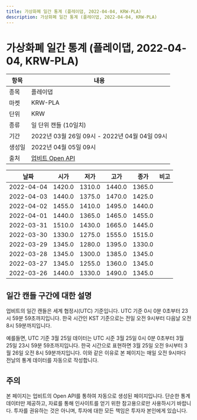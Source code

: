 ```yaml
---
title: 가상화폐 일간 통계 (플레이댑, 2022-04-04, KRW-PLA)
description: 가상화폐 일간 통계 (플레이댑, 2022-04-04, KRW-PLA)
---
```



가상화폐 일간 통계 (플레이댑, 2022-04-04, KRW-PLA)
===

|항목|내용|
|--|--|
|종목|플레이댑|
|마켓|KRW-PLA|
|단위|KRW|
|종류|일 단위 캔들 (10일치)|
|기간|2022년 03월 26일 09시 - 2022년 04월 04일 09시|
|생성일|2022년 04월 05일 09시|
|출처|[업비트 Open API](https://docs.upbit.com)|


|날짜|시가|저가|고가|종가|비고|
|--|--|--|--|--|--|
|2022-04-04|1420.0|1310.0|1440.0|1365.0|    |
|2022-04-03|1440.0|1375.0|1470.0|1425.0|    |
|2022-04-02|1455.0|1410.0|1495.0|1440.0|    |
|2022-04-01|1440.0|1365.0|1465.0|1455.0|    |
|2022-03-31|1510.0|1430.0|1665.0|1445.0|    |
|2022-03-30|1330.0|1275.0|1555.0|1515.0|    |
|2022-03-29|1345.0|1280.0|1395.0|1330.0|    |
|2022-03-28|1345.0|1300.0|1385.0|1345.0|    |
|2022-03-27|1345.0|1255.0|1360.0|1345.0|    |
|2022-03-26|1440.0|1330.0|1490.0|1345.0|    |


일간 캔들 구간에 대한 설명
---


업비트의 일간 캔들은 세계 협정시(UTC) 기준입니다. 
UTC 기준 0시 0분 0초부터 23시 59분 59초까지입니다. 
한국 시간인 KST 기준으로는 전일 오전 9시부터 다음날 오전 8시 59분까지입니다. 


예를들면, UTC 기준 3월 25일 데이터는 UTC 시준 3월 25일 0시 0분 0초부터 3월 25일 23시 59분 59초까지입니다. 
한국 시간으로 표현하면 3월 25일 오전 9시부터 3월 26일 오전 8시 59분까지입니다. 
이와 같은 이유로 본 페이지는 매일 오전 9시마다 전날의 통계 데이터를 자동으로 작성합니다. 


주의
---


본 페이지는 업비트의 Open API를 통하여 자동으로 생성된 페이지입니다. 
단순한 통계 데이터만 제공하고, 자료를 통해 인사이트를 얻기 위한 참고용으로만 사용하시기 바랍니다. 
투자를 권유하는 것은 아니며, 투자에 대한 모든 책임은 투자자 본인에게 있습니다. 

